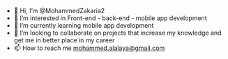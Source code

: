 - 👋 Hi, I’m @MohammedZakaria2
- 👀 I’m interested in Front-end - back-end - mobile app development
- 🌱 I’m currently learning mobile app development
- 💞️ I’m looking to collaborate on projects that increase my knowledge and get me in better place in my career
- 📫 How to reach me mohammed.alalaya@gmail.com

<!---
MohammedZakaria2/MohammedZakaria2 is a ✨ special ✨ repository because its `README.md` (this file) appears on your GitHub profile.
You can click the Preview link to take a look at your changes.
--->
